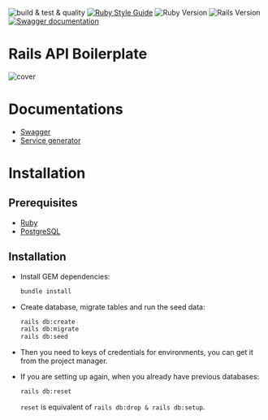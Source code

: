 ![build & test & quality](https://github.com/cousins-factory/rails-api-boilerplate/actions/workflows/main.yml/badge.svg?branch=main)
[![Ruby Style Guide](https://img.shields.io/badge/code_style-rubocop-brightgreen.svg)](https://github.com/rubocop/rubocop)
![Ruby Version](https://img.shields.io/badge/ruby_version-3.1.0-blue.svg)
![Rails Version](https://img.shields.io/badge/rails_version-7.0.2-c52f24.svg)
[![Swagger documentation](https://img.shields.io/badge/swagger_documentation-84e92c.svg?&logo=swagger&logoColor=black)](docs/SWAGGER.md)

# Rails API Boilerplate

![cover](docs/cover.jpeg)

# Documentations
- [Swagger](docs/SWAGGER.md)
- [Service generator](docs/SERVICE.md)

# Installation
## Prerequisites
- [Ruby](https://rvm.io/)
- [PostgreSQL](https://www.postgresql.org/)

## Installation
- Install GEM dependencies:
  ```bash
  bundle install
  ```

- Create database, migrate tables and run the seed data:
  ```bash
  rails db:create
  rails db:migrate
  rails db:seed
  ```

- Then you need to keys of credentials for environments, you can get it from the project manager.

- If you are setting up again, when you already have previous databases:
  ```bash
  rails db:reset
  ```
  `reset` is equivalent of `rails db:drop & rails db:setup`.
